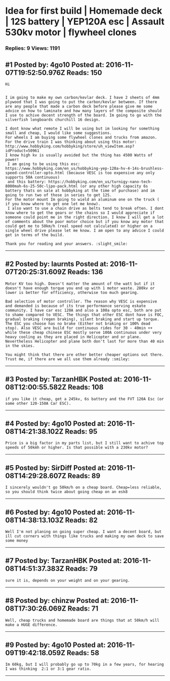 # Idea for first build &#124; Homemade deck &#124; 12S battery &#124; YEP120A esc &#124; Assault 530kv motor &#124; flywheel clones

### Replies: 9 Views: 1191

## \#1 Posted by: 4go10 Posted at: 2016-11-07T19:52:50.976Z Reads: 150

```
Hi


I im going to make my own carbon/kevlar deck. I have 2 sheets of 4mm plywood that I was going to put the carbon/kevlar between. If there are any people that made a carbon deck before please give me some advice on how to laminate and how many layers of the composite should I use to achive decent strength of the board. Im going to go with the silverfish longboards churchill 16 design.

I dont know what remote I will be using but im looking for something small and cheap, I would like some suggestions.
For wheels I am buying some flywheel clones and trucks from amazon.
For the drive train I was thinking about using this motor: http://www.hobbyking.com/hobbyking/store/uh_viewItem.asp?idProduct=50961 
I know high kv is usually avoided but the thing has 4500 Watts of power!
 I am going to be using this esc: https://www.hobbyking.com/en_us/hobbyking-yep-120a-hv-4-14s-brushless-speed-controller-opto.html (because VESC is too expensive any only supports 50A continuous)
 and this battery: https://hobbyking.com/en_us/turnigy-nano-tech-8000mah-6s-25-50c-lipo-pack.html (or any other high capacity 6s battery thats on sale at hobbyking at the time of purchase) and im going to run two of those in series to get 12S. 
For the motor mount Im going to wield an aluminum one on the truck ( if you know where to get one let me know).
 I also want to use a chain drive as belts tend to break often. I dont know where to get the gears or the chains so I would appreciate if someone could point me in the right direction. I know I will get a lot of comments about the poor motor choice but if you know any motor that could get me to 50km/h (real speed not calculated) or higher on a single wheel drive please let me know. I am open to any advice I could get in terms of the build.

Thank you for reading and your answers. :slight_smile:
```

---
## \#2 Posted by: laurnts Posted at: 2016-11-07T20:25:31.609Z Reads: 136

```
Motor KV too high. Doesn't matter the amount of the watt but if it doesn't have enough torque you end up with 1 motor waste. 280kv or lower is better for efficiency, otherwise too much gearing.

Bad selection of motor controller. The reason why VESC is expensive and demanded is because of its true performance serving eskate community. I have car esc 120A and also a 100a opto esc, both are put to shame compared to VESC. The things that other ESC dont have is FOC, gradual braking (regen braking), silent braking and start up torque. The ESC you choose has no brake (Either not braking or 100% dead stop). Also VESC are build for continuous rides for 30 - 40min ++ while these cheap chinese ESC mostly serve 100A continuous under very heavy cooling as they are placed in Helicopter and or plane. Nevertheless Helicopter and plane both don't last for more than 40 min in the skies.

You might think that there are other better cheaper options out there. Trust me, if there are we all use them already :smiley:
```

---
## \#3 Posted by: TarzanHBK Posted at: 2016-11-08T12:00:55.582Z Reads: 108

```
if you like it cheap, get a 245kv, 6s battery and the FVT 120A Esc (or some other 120-150A Car ESC).
```

---
## \#4 Posted by: 4go10 Posted at: 2016-11-08T14:21:38.102Z Reads: 95

```
Price is a big factor in my parts list, but I still want to achive top speeds of 50kmh or higher. Is that possible with a 230kv motor?
```

---
## \#5 Posted by: SirDiff Posted at: 2016-11-08T14:29:28.607Z Reads: 89

```
I sincerely wouldn't go 50km/h on a cheap board. Cheap=less reliable, so you should think twice about going cheap on an esk8
```

---
## \#6 Posted by: 4go10 Posted at: 2016-11-08T14:38:13.103Z Reads: 82

```
Well I'm not planing on going super cheap. I want a decent board, but ill cut corners with things like trucks and making my own deck to save some money
```

---
## \#7 Posted by: TarzanHBK Posted at: 2016-11-08T14:51:37.383Z Reads: 79

```
sure it is, depends on your weight and on your gearing.
```

---
## \#8 Posted by: chinzw Posted at: 2016-11-08T17:30:26.069Z Reads: 71

```
Well, cheap trucks and homemade board are things that at 50km/h will make a HUGE difference.
```

---
## \#9 Posted by: 4go10 Posted at: 2016-11-09T19:42:18.059Z Reads: 58

```
Im 60kg, but I will probably go up to 70kg in a few years, for hearing I was thinking  2:1 or 3:1 gear ratio.
```

---
